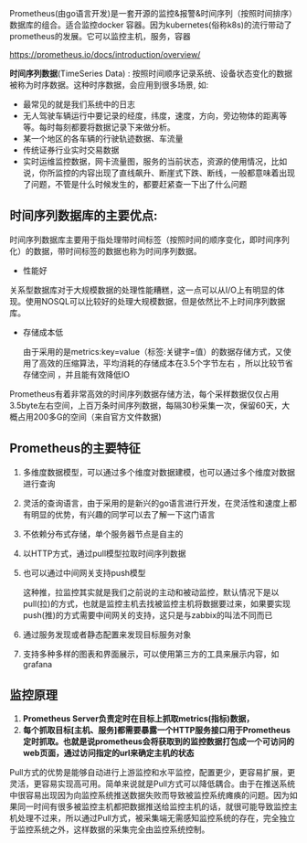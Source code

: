 Prometheus(由go语言开发)是一套开源的监控&报警&时间序列（按照时间排序）数据库的组合。适合监控docker 容器。因为kubernetes(俗称k8s)的流行带动了prometheus的发展。它可以监控主机，服务，容器

https://prometheus.io/docs/introduction/overview/

**时间序列数据**(TimeSeries Data) : 按照时间顺序记录系统、设备状态变化的数据被称为时序数据。这种时序数据，会应用到很多场景, 如:

- 最常见的就是我们系统中的日志
- 无人驾驶车辆运行中要记录的经度，纬度，速度，方向，旁边物体的距离等等。每时每刻都要将数据记录下来做分析。
- 某一个地区的各车辆的行驶轨迹数据、车流量
- 传统证券行业实时交易数据
- 实时运维监控数据，网卡流量图，服务的当前状态，资源的使用情况，比如说，你所监控的内容出现了直线飙升、断崖式下跌、断线，一般都意味着出现了问题，不管是什么时候发生的，都要赶紧查一下出了什么问题

## 时间序列数据库的主要优点:

时间序列数据库主要用于指处理带时间标签（按照时间的顺序变化，即时间序列化）的数据，带时间标签的数据也称为时间序列数据。

- 性能好

关系型数据库对于大规模数据的处理性能糟糕，这一点可以从I/O上有明显的体现。使用NOSQL可以比较好的处理大规模数据，但是依然比不上时间序列数据库。

- 存储成本低

	由于采用的是metrics:key=value（标签:关键字=值）的数据存储方式，又使用了高效的压缩算法，平均消耗的存储成本在3.5个字节左右 ，所以比较节省存储空间 ，并且能有效降低IO

Prometheus有着非常高效的时间序列数据存储方法，每个采样数据仅仅占用3.5byte左右空间，上百万条时间序列数据，每隔30秒采集一次，保留60天，大概占用200多G的空间（来自官方文件数据)

## Prometheus的主要特征

1. 多维度数据模型，可以通过多个维度对数据建模，也可以通过多个维度对数据进行查询

2. 灵活的查询语言，由于采用的是新兴的go语言进行开发，在灵活性和速度上都有明显的优势，有兴趣的同学可以去了解一下这门语言

3. 不依赖分布式存储，单个服务器节点是自主的

4. 以HTTP方式，通过pull模型拉取时间序列数据

5. 也可以通过中间网关支持push模型

	这种推，拉监控其实就是我们之前说的主动和被动监控，默认情况下是以pull(拉)的方式，也就是监控主机去找被监控主机将数据要过来，如果要实现push(推)的方式需要中间网关的支持，这只是与zabbix的叫法不同而已

6. 通过服务发现或者静态配置来发现目标服务对象

7. 支持多种多样的图表和界面展示，可以使用第三方的工具来展示内容，如grafana

## 监控原理

1. **Prometheus Server负责定时在目标上抓取metrics(指标)数据，**
2. **每个抓取目标[主机、服务]都需要暴露一个HTTP服务接口用于Prometheus定时抓取。也就是说prometheus会将获取到的监控数据打包成一个可访问的web页面，通过访问指定的url来确定主机的状态**

Pull方式的优势是能够自动进行上游监控和水平监控，配置更少，更容易扩展，更灵活，更容易实现高可用。简单来说就是Pull方式可以降低耦合。由于在推送系统中很容易出现因为向监控系统推送数据失败而导致被监控系统瘫痪的问题。因为如果同一时间有很多被监控主机都把数据推送给监控主机的话，就很可能导致监控主机处理不过来，所以通过Pull方式，被采集端无需感知监控系统的存在，完全独立于监控系统之外，这样数据的采集完全由监控系统控制。